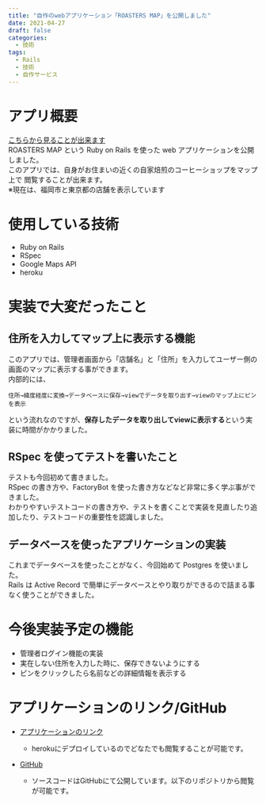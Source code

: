 ```yaml
---
title: "自作のwebアプリケーション「ROASTERS MAP」を公開しました"
date: 2021-04-27
draft: false
categories:
  - 技術
tags:
  - Rails
  - 技術
  - 自作サービス
---
```

# アプリ概要

[こちらから見ることが出来ます](https://aqueous-hollows-28552.herokuapp.com/)  
ROASTERS MAP という Ruby on Rails を使った web アプリケーションを公開しました。  
このアプリでは、自身がお住まいの近くの自家焙煎のコーヒーショップをマップ上で 閲覧することが出来ます。  
※現在は、福岡市と東京都の店舗を表示しています

# 使用している技術
- Ruby on Rails
- RSpec
- Google Maps API
- heroku

# 実装で大変だったこと

## 住所を入力してマップ上に表示する機能

このアプリでは、管理者画面から「店舗名」と「住所」を入力してユーザー側の画面のマップに表示する事ができます。  
内部的には、  

`住所→緯度経度に変換→データベースに保存→viewでデータを取り出す→viewのマップ上にピンを表示`

という流れなのですが、**保存したデータを取り出してviewに表示する**という実装に時間がかかりました。


## RSpec を使ってテストを書いたこと

テストも今回初めて書きました。  
RSpec の書き方や、FactoryBot を使った書き方などなど非常に多く学ぶ事ができました。  
わかりやすいテストコードの書き方や、テストを書くことで実装を見直したり追加したり、テストコードの重要性を認識しました。  

## データベースを使ったアプリケーションの実装

これまでデータベースを使ったことがなく、今回始めて Postgres を使いました。  
Rails は Active Record で簡単にデータベースとやり取りができるので詰まる事なく使うことができました。  

# 今後実装予定の機能

- 管理者ログイン機能の実装
- 実在しない住所を入力した時に、保存できないようにする
- ピンをクリックしたら名前などの詳細情報を表示する

# アプリケーションのリンク/GitHub
- [アプリケーションのリンク](https://aqueous-hollows-28552.herokuapp.com/)
  - herokuにデプロイしているのでどなたでも閲覧することが可能です。  

- [GitHub](https://github.com/Aseiide/cafe-map)
  - ソースコードはGitHubにて公開しています。以下のリポジトリから閲覧が可能です。
